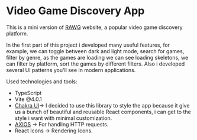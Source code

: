 <h1>Video Game Discovery App</h1>

This is a mini version of [RAWG](https://rawg.io/) website, a popular video game discovery platform.

In the first part of this project i developed many useful features, for example, we can toggle between dark and light mode, search for games, filter by genre, as the games are loading we can see loading skeletons, we can filter by platform,
sort the games by different filters. Also i developed several UI patterns you'll see in modern applications.

Used technologies and tools:

- TypeScript
- Vite @4.0.1
- [Chakra UI](https://chakra-ui.com/)-> I decided to use this library to style the app because it give us a bunch of beautiful and reusable React components, i can get to the style i want with minimal customization.
- [AXIOS](https://axios-http.com/es/docs/intro) -> For handling HTTP requests.
- React Icons -> Rendering Icons.
